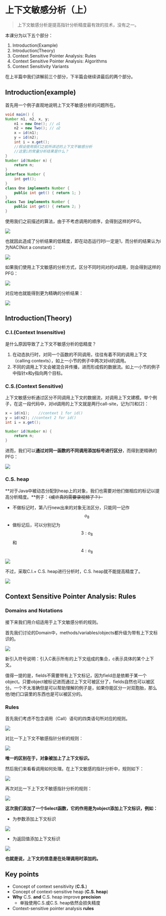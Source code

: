 # 上下文敏感分析（上）

> 上下文敏感分析是提高指针分析精度最有效的技术，没有之一。

本课分为以下五个部分：

1. Introduction\(Example\)
2. Introduction\(Theory\)
3. Context Sensitive Pointer Analysis: Rules
4. Context Sensitive Pointer Analysis: Algorithms
5. Context Sensitivity Variants

在上半篇中我们讲解前三个部分，下半篇会继续讲最后的两个部分。

## Introduction\(example\)

首先用一个例子直观地说明上下文不敏感分析的问题所在。

```java
void main() {
Number n1, n2, x, y;
    n1 = new One(); // 𝑜1
    n2 = new Two(); // 𝑜2
    x = id(n1);
    y = id(n2);
    int i = x.get();
    //假设使用我们之前所讲述的上下文不敏感分析
    //这里i的常量分析结果是什么？
}
Number id(Number n) {
    return n;
}
interface Number {
    int get(); 
}
class One implements Number {
    public int get() { return 1; }
}
class Two implements Number {
    public int get() { return 2; }
}
```

使用我们之前描述的算法，由于不考虑调用的顺序，会得到这样的PFG。

![](../../.gitbook/assets/image-20201210134143907.png)

也就因此造成了分析结果的低精度，即在动态运行时i一定是1，而分析的结果认为i为NAC\(Not a constant\)：

![](../../.gitbook/assets/image-20201210134328575.png)

如果我们使用上下文敏感的分析方式，区分不同时间对的id调用，则会得到这样的PFG：

![](../../.gitbook/assets/image-20201210135019104.png)

对应地也就能得到更为精确的分析结果：

![](../../.gitbook/assets/image-20201210135047052.png)

## Introduction\(Theory\)

### C.I.\(Context Insensitive\)

是什么原因导致了上下文不敏感分析的低精度？

1. 在动态执行时，对同一个函数的不同调用，往往有着不同的调用上下文（calling contexts），如上一小节的例子中两次对id的调用。
2. 不同的调用上下文会被混合并传播，进而形成假的数据流。如上一小节的例子中指针x和y指向两个目标。

### C.S.\(Context Sensitive\)

上下文敏感分析通过区分不同调用上下文的数据流，对调用上下文建模。举个例子，在这一段代码中，对id调用的上下文就是两行call-site，记为\[1\]和\[2\]：

```java
x = id(n1);    //context 1 for id()
y = id(n2); //context 2 for id()
int i = x.get();

Number id(Number n) {
    return n;
}
```

进而，我们可以**通过对同一函数的不同调用添加标号进行区分**，而得到更精确的PFG：

![](../../.gitbook/assets/image-20201210145819255.png)

### C.S. heap

**对于Java中被动态分配到heap上的对象，我们也需要对他们做相应的标记以提高分析精度。**例子：~~（或许真的需要录视频了？）~~

* 不做标记时，第八行new出来的对象无法区分，只能同一记作 $$ o_8$$ 
* 做标记后，可以分别记为$$ 3:o_8$$和$$ 4:o_8$$

![](../../.gitbook/assets/image-20201210151627827.png)

不过，采取C.I.+ C.S. heap进行分析时，C.S. heap就不能提高精度了。

![](../../.gitbook/assets/image-20201210165334864.png)

## Context Sensitive Pointer Analysis: Rules

### Domains and Notations

接下来我们用介绍适用于上下文敏感分析的规则。

首先我们讨论的Domain中，methods/variables/objects都升级为带有上下文标识的。

![](../../.gitbook/assets/image-20201216173124146.png)

新引入符号说明：引入C表示所有的上下文组成的集合，c表示具体的某个上下文。

值得一提的是，fields不需要带有上下文标记，因为field总是依赖于某一个object。只要object被标记进而通过上下文可被区分了，fields自然也可以被区分。一个不太准确但是可以帮助理解的例子是，如果你能区分一对双胞胎，那么他/她们口袋里的东西也是可以被区分的。

### Rules

首先我们考虑不包含调用（Call）语句的四类语句所对应的规则。

![](../../.gitbook/assets/image-20201216175534756.png)

对比一下上下文不敏感指针分析的规则：

![](../../.gitbook/assets/image-20201216175748133.png)

**唯一的区别在于，对象被加上了上下文标识。**

然后我们来看看调用如何处理。在上下文敏感的指针分析中，规则如下：

![](../../.gitbook/assets/image-20201216180216650.png)

再次对比一下上下文不敏感指针分析的规则：

![](../../.gitbook/assets/image-20201216180114246.png)

**这次我们添加了一个Select函数，它的作用是为object添加上下文标识，例如：**

* 为参数添加上下文标识

![](../../.gitbook/assets/image-20201216180422745.png)

* 为返回值添加上下文标识

![](../../.gitbook/assets/image-20201216180523896.png)

**也就是说，上下文的信息是在处理调用时添加的。**

## Key points

* Concept of context sensitivity \(**C.S.**\)
* Concept of context-sensitive heap \(**C.S. heap**\)
* **Why** C.S. **and** C.S. heap improve **precision**
  * 单独使用C.S.或C.S. heap依然会损失精度
* Context-sensitive pointer analysis **rules**

